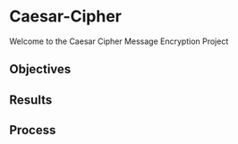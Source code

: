 # Caesar-Cipher
Welcome to the Caesar Cipher Message Encryption Project

## Objectives

## Results

## Process
